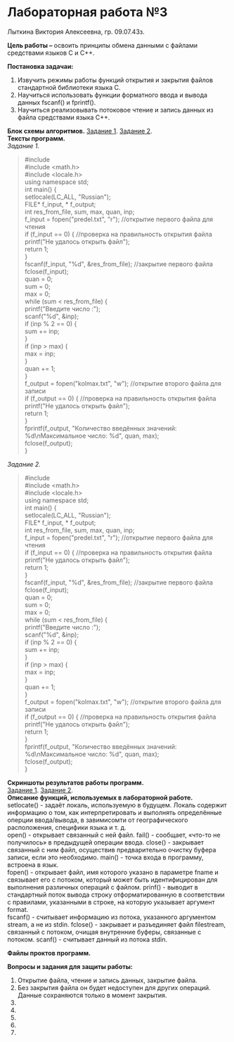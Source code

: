 # Лабораторная работа №3
Лыткина Виктория Алексеевна, гр. 09.07.43з.

**Цель работы –** освоить принципы обмена данными с файлами средствами языков C и C++.

**Постановка задачаи:**
1) Извучить режимы работы функций открытия и закрытия файлов стандартной библиотеки языка C.
2) Научиться использовать функции форматного ввода и вывода данных fscanf() и fprintf().
3) Научиться реализовывать потоковое чтение и запись данных из файла средствами языка C++.

**Блок схемы алгоритмов.**
[Задание 1](img_3_lab/blockDiagram1.drawio.pdf). [Задание 2](img_3_lab/blockDiagram2.drawio.pdf).  
**Тексты программ.**  
*Задание 1.*  
>#include <iostream>  
#include <math.h>  
#include <locale.h>  
using namespace std;  
int main() {  
	setlocale(LC_ALL, "Russian");  
	FILE* f_input, * f_output;  
	int res_from_file, sum, max, quan, inp;  
	f_input = fopen("predel.txt", "r");			//открытие первого файла для чтения  
	if (f_input == 0) {							//проверка на правильность открытия файла  
		printf("Не удалось открыть файл");  
		return 1;  
	}  
	fscanf(f_input, "%d", &res_from_file);		//закрытие первого файла  
	fclose(f_input);  
	quan = 0;  
	sum = 0;  
	max = 0;  
		while (sum < res_from_file) {  
			printf("Введите число :");  
			scanf("%d", &inp);  
			if (inp % 2 == 0) {  
				sum += inp;  
			}  
			if (inp > max) {  
					max = inp;  
			}  
			quan += 1;  
	}  
	f_output = fopen("kolmax.txt", "w");		//открытие второго файла для записи  
	if (f_output == 0) {						//проверка на правильность открытия файла  
	printf("Не удалось открыть файл");  
	return 1;  
	}  
	fprintf(f_output, "Количество введённых значений: %d\nМаксимальное число: %d", quan, max);  		
	fclose(f_output);  
}

*Задание 2.*  
>#include <iostream>  
#include <math.h>  
#include <locale.h>  
using namespace std;  
int main() {  
	setlocale(LC_ALL, "Russian");  
	FILE* f_input, * f_output;  
	int res_from_file, sum, max, quan, inp;  
	f_input = fopen("predel.txt", "r");			//открытие первого файла для чтения  
	if (f_input == 0) {							//проверка на правильность открытия файла  
		printf("Не удалось открыть файл");  
		return 1;  
	}  
	fscanf(f_input, "%d", &res_from_file);		//закрытие первого файла  
	fclose(f_input);  
	quan = 0;  
	sum = 0;  
	max = 0;  
		while (sum < res_from_file) {  
			printf("Введите число :");  
			scanf("%d", &inp);  
			if (inp % 2 == 0) {  
				sum += inp;  
			}  
			if (inp > max) {  
					max = inp;  
			}  
			quan += 1;  
	}  
	f_output = fopen("kolmax.txt", "w");		//открытие второго файла для записи  
	if (f_output == 0) {						//проверка на правильность открытия файла  
	printf("Не удалось открыть файл");  
	return 1;  
	}  
	fprintf(f_output, "Количество введённых значений: %d\nМаксимальное число: %d", quan, max);		 
	fclose(f_output);  
}

**Скриншоты результатов работы программ.**  
[Задание 1](img_3_lab/workres1.png). [Задание 2](img_3_lab/workres2.png).   
**Описание функций, используемых в лабораторной работе.**  
setlocate() - задаёт локаль, используемую в будущем. Локаль содержит информацию о том, как интерпретировать и выполнять определённые оперции ввода/вывода, в завимисомти от географического расположения, специфики языка и т. д.  
open() - открывает связанный с ней файл.
fail() - сообщает, «что-то не получилось» в предыдущей операции ввода. 
close() - закрывает связанный с ним файл, осуществив предварительно очистку буфера записи, если это необходимо.
main() - точка входа в программу, встроена в язык.  
fopen() - открывает файл, имя которого указано в параметре fname и связывает его с потоком, который может быть идентифицирован для выполнения различных операций с файлом.
prinf() - выводит в стандартный поток вывода строку отформатированную в соответствии с правилами, указанными в строке, на которую указывает аргумент format.  
fscanf() - считывает информацию из потока, указанного аргументом stream, а не из stdin.
fclose() - закрывает и разъединяет файл filestream, связанный с потоком, очищая внутренние буферы, связанные с потоком. 
scanf() - считывает данный из потока stdin.

**Файлы проктов программ.**

**Вопросы и задания для защиты работы:**
1) Открытие файла, чтение и запись данных, закрытие файла.  
2) Без закрытия файла он будет недоступен для других операций. Данные сохраняются только в момент закрытия.
3)
4) 
5) 
6)
7) 
